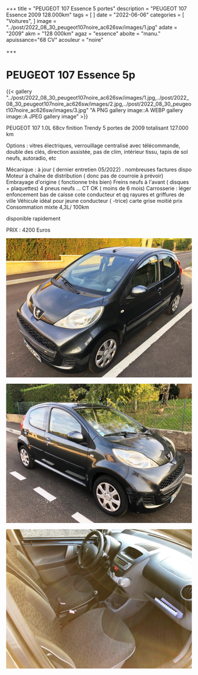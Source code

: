 +++
title = "PEUGEOT 107 Essence 5 portes"
description = "PEUGEOT 107 Essence 2009 128.000km"
tags = [
]
date = "2022-06-06"
categories = [
    "Voitures",
]
image = "../post/2022_08_30_peugeot107noire_ac626sw/images/1.jpg"
adate = "2009"
akm = "128 000km"
agaz = "essence"
aboite = "manu."
apuissance="68 CV"
acouleur = "noire"

+++

# PEUGEOT 107 Essence 5p

{{< gallery "../post/2022_08_30_peugeot107noire_ac626sw/images/1.jpg,../post/2022_08_30_peugeot107noire_ac626sw/images/2.jpg,../post/2022_08_30_peugeot107noire_ac626sw/images/3.jpg" "A PNG gallery image::A WEBP gallery image::A JPEG gallery image" >}}


PEUGEOT 107 1.0L 68cv finition Trendy 5 portes de 2009 totalisant 127.000 km

Options : vitres électriques, verrouillage centralisé avec télécommande, double des clés, direction assistée, pas de clim, intérieur tissu, tapis de sol neufs, autoradio, etc

Mécanique : à jour ( dernier entretien 05/2022) . nombreuses factures dispo
Moteur à chaîne de distribution ( donc pas de courroie à prévoir)
Embrayage d'origine ( fonctionne très bien)
Freins neufs à l'avant ( disques + plaquettes)
4 pneus neufs
...
CT OK ( moins de 6 mois)
Carrosserie : léger enfoncement bas de caisse cote conducteur et qq rayures et griffures de ville
Véhicule idéal pour jeune conducteur ( -trice)
carte grise moitié prix
Consommation mixte 4,3L/ 100km


disponible rapidement



PRIX : 4200 Euros


<!-- more -->


![](images/1.jpg)

![](images/2.jpg)

![](images/3.jpg)


